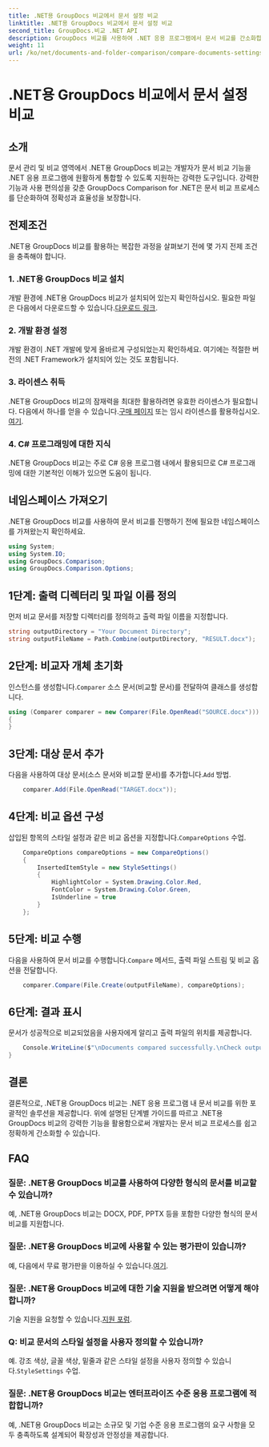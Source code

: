 ```yaml
---
title: .NET용 GroupDocs 비교에서 문서 설정 비교
linktitle: .NET용 GroupDocs 비교에서 문서 설정 비교
second_title: GroupDocs.비교 .NET API
description: GroupDocs 비교를 사용하여 .NET 응용 프로그램에서 문서 비교를 간소화합니다. 고급 기능으로 문서를 쉽게 비교할 수 있습니다.
weight: 11
url: /ko/net/documents-and-folder-comparison/compare-documents-settings-dotnet/
---
```


# .NET용 GroupDocs 비교에서 문서 설정 비교

## 소개
문서 관리 및 비교 영역에서 .NET용 GroupDocs 비교는 개발자가 문서 비교 기능을 .NET 응용 프로그램에 원활하게 통합할 수 있도록 지원하는 강력한 도구입니다. 강력한 기능과 사용 편의성을 갖춘 GroupDocs Comparison for .NET은 문서 비교 프로세스를 단순화하여 정확성과 효율성을 보장합니다.
## 전제조건
.NET용 GroupDocs 비교를 활용하는 복잡한 과정을 살펴보기 전에 몇 가지 전제 조건을 충족해야 합니다.
### 1. .NET용 GroupDocs 비교 설치
 개발 환경에 .NET용 GroupDocs 비교가 설치되어 있는지 확인하십시오. 필요한 파일은 다음에서 다운로드할 수 있습니다.[다운로드 링크](https://releases.groupdocs.com/comparison/net/).
### 2. 개발 환경 설정
개발 환경이 .NET 개발에 맞게 올바르게 구성되었는지 확인하세요. 여기에는 적절한 버전의 .NET Framework가 설치되어 있는 것도 포함됩니다.
### 3. 라이센스 취득
.NET용 GroupDocs 비교의 잠재력을 최대한 활용하려면 유효한 라이센스가 필요합니다. 다음에서 하나를 얻을 수 있습니다.[구매 페이지](https://purchase.groupdocs.com/buy) 또는 임시 라이센스를 활용하십시오.[여기](https://purchase.groupdocs.com/temporary-license/).
### 4. C# 프로그래밍에 대한 지식
.NET용 GroupDocs 비교는 주로 C# 응용 프로그램 내에서 활용되므로 C# 프로그래밍에 대한 기본적인 이해가 있으면 도움이 됩니다.

## 네임스페이스 가져오기
.NET용 GroupDocs 비교를 사용하여 문서 비교를 진행하기 전에 필요한 네임스페이스를 가져왔는지 확인하세요.
```csharp
using System;
using System.IO;
using GroupDocs.Comparison;
using GroupDocs.Comparison.Options;
```
## 1단계: 출력 디렉터리 및 파일 이름 정의
먼저 비교 문서를 저장할 디렉터리를 정의하고 출력 파일 이름을 지정합니다.
```csharp
string outputDirectory = "Your Document Directory";
string outputFileName = Path.Combine(outputDirectory, "RESULT.docx");
```
## 2단계: 비교자 개체 초기화
 인스턴스를 생성합니다.`Comparer` 소스 문서(비교할 문서)를 전달하여 클래스를 생성합니다.
```csharp
using (Comparer comparer = new Comparer(File.OpenRead("SOURCE.docx")))
{
}
```
## 3단계: 대상 문서 추가
 다음을 사용하여 대상 문서(소스 문서와 비교할 문서)를 추가합니다.`Add` 방법.
```csharp
    comparer.Add(File.OpenRead("TARGET.docx"));
```
## 4단계: 비교 옵션 구성
 삽입된 항목의 스타일 설정과 같은 비교 옵션을 지정합니다.`CompareOptions` 수업.
```csharp
    CompareOptions compareOptions = new CompareOptions()
    {
        InsertedItemStyle = new StyleSettings()
        {
            HighlightColor = System.Drawing.Color.Red,
            FontColor = System.Drawing.Color.Green,
            IsUnderline = true
        }
    };
```
## 5단계: 비교 수행
 다음을 사용하여 문서 비교를 수행합니다.`Compare` 메서드, 출력 파일 스트림 및 비교 옵션을 전달합니다.
```csharp
    comparer.Compare(File.Create(outputFileName), compareOptions);
```
## 6단계: 결과 표시
문서가 성공적으로 비교되었음을 사용자에게 알리고 출력 파일의 위치를 제공합니다.
```csharp
    Console.WriteLine($"\nDocuments compared successfully.\nCheck output in {Directory.GetCurrentDirectory()}.");
}
```

## 결론
결론적으로, .NET용 GroupDocs 비교는 .NET 응용 프로그램 내 문서 비교를 위한 포괄적인 솔루션을 제공합니다. 위에 설명된 단계별 가이드를 따르고 .NET용 GroupDocs 비교의 강력한 기능을 활용함으로써 개발자는 문서 비교 프로세스를 쉽고 정확하게 간소화할 수 있습니다.
## FAQ
### 질문: .NET용 GroupDocs 비교를 사용하여 다양한 형식의 문서를 비교할 수 있습니까?
예, .NET용 GroupDocs 비교는 DOCX, PDF, PPTX 등을 포함한 다양한 형식의 문서 비교를 지원합니다.
### 질문: .NET용 GroupDocs 비교에 사용할 수 있는 평가판이 있습니까?
 예, 다음에서 무료 평가판을 이용하실 수 있습니다.[여기](https://releases.groupdocs.com/).
### 질문: .NET용 GroupDocs 비교에 대한 기술 지원을 받으려면 어떻게 해야 합니까?
 기술 지원을 요청할 수 있습니다.[지원 포럼](https://forum.groupdocs.com/c/comparison/12).
### Q: 비교 문서의 스타일 설정을 사용자 정의할 수 있습니까?
 예. 강조 색상, 글꼴 색상, 밑줄과 같은 스타일 설정을 사용자 정의할 수 있습니다.`StyleSettings` 수업.
### 질문: .NET용 GroupDocs 비교는 엔터프라이즈 수준 응용 프로그램에 적합합니까?
예, .NET용 GroupDocs 비교는 소규모 및 기업 수준 응용 프로그램의 요구 사항을 모두 충족하도록 설계되어 확장성과 안정성을 제공합니다.